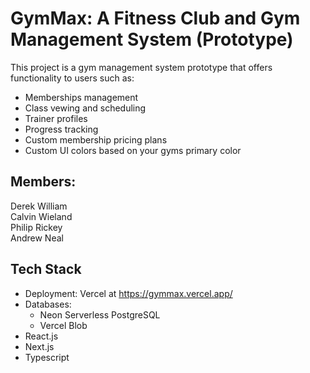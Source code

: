# GymMax: A Fitness Club and Gym Management System (Prototype)
This project is a gym management system prototype that offers functionality to users such as:
- Memberships management
- Class vewing and scheduling
- Trainer profiles
- Progress tracking
- Custom membership pricing plans
- Custom UI colors based on your gyms primary color

## Members:
Derek William<br />
Calvin Wieland<br />
Philip Rickey<br />
Andrew Neal<br />

## Tech Stack
- Deployment: Vercel at https://gymmax.vercel.app/
- Databases:
  - Neon Serverless PostgreSQL
  - Vercel Blob
- React.js
- Next.js
- Typescript
